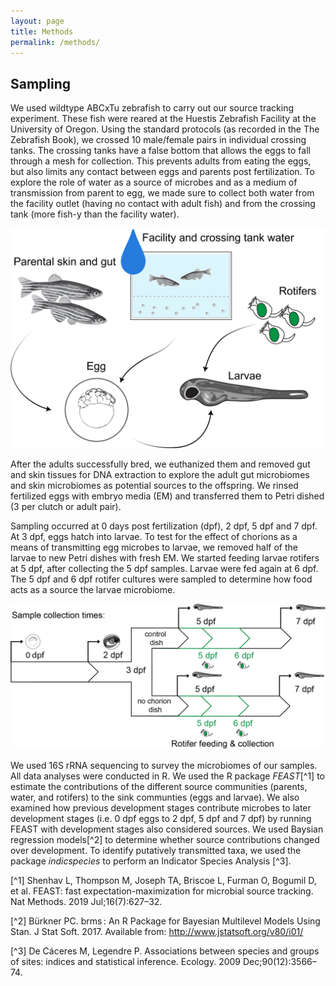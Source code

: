 ```yaml
---
layout: page
title: Methods
permalink: /methods/
---
```


## Sampling

We used wildtype ABCxTu zebrafish to carry out our source tracking experiment. These fish were reared at the Huestis Zebrafish Facility at the University of Oregon. Using the standard protocols (as recorded in the The Zebrafish Book), we crossed 10 male/female pairs in individual crossing tanks. The crossing tanks have a false bottom that allows the eggs to fall through a mesh for collection. This prevents adults from eating the eggs, but also limits any contact between eggs and parents post fertilization. To explore the role of water as a source of microbes and as a medium of transmission from parent to egg, we made sure to collect both water from the facility outlet (having no contact with adult fish) and from the crossing tank (more fish-y than the facility water).

![sources](images/sampling_sources.png)

After the adults successfully bred, we euthanized them and removed gut and skin tissues for DNA extraction to explore the adult gut microbiomes and skin microbiomes as potential sources to the offspring. We rinsed fertilized eggs with embryo media (EM) and transferred them to Petri dished (3 per clutch or adult pair).

Sampling occurred at 0 days post fertilization (dpf), 2 dpf, 5 dpf and 7 dpf. At 3 dpf, eggs hatch into larvae. To test for the effect of chorions as a means of transmitting egg microbes to larvae, we removed half of the larvae to new Petri dishes with fresh EM. We started feeding larvae rotifers at 5 dpf, after collecting the 5 dpf samples. Larvae were fed again at 6 dpf. The 5 dpf and 6 dpf rotifer cultures were sampled to determine how food acts as a source the larvae microbiome.

![sampling](images/sampling_times.png)

We used 16S rRNA sequencing to survey the microbiomes of our samples. All data analyses were conducted in R. We used the R package *FEAST*[^1] to estimate the contributions of the different source communities (parents, water, and rotifers) to the sink communties (eggs and larvae). We also examined how previous development stages contribute microbes to later development stages (i.e. 0 dpf eggs to 2 dpf, 5 dpf and 7 dpf) by running FEAST with development stages also considered sources. We used Baysian regression models[^2] to determine whether source contributions changed over development. To identify putatively transmitted taxa, we used the package *indicspecies* to perform an Indicator Species Analysis [^3]. 

[^1] Shenhav L, Thompson M, Joseph TA, Briscoe L, Furman O, Bogumil D, et al. FEAST: fast expectation-maximization for microbial source tracking. Nat Methods. 2019 Jul;16(7):627–32. 

[^2] Bürkner PC. brms : An R Package for Bayesian Multilevel Models Using Stan. J Stat Soft. 2017. Available from: http://www.jstatsoft.org/v80/i01/

[^3] De Cáceres M, Legendre P. Associations between species and groups of sites: indices and statistical inference. Ecology. 2009 Dec;90(12):3566–74. 
